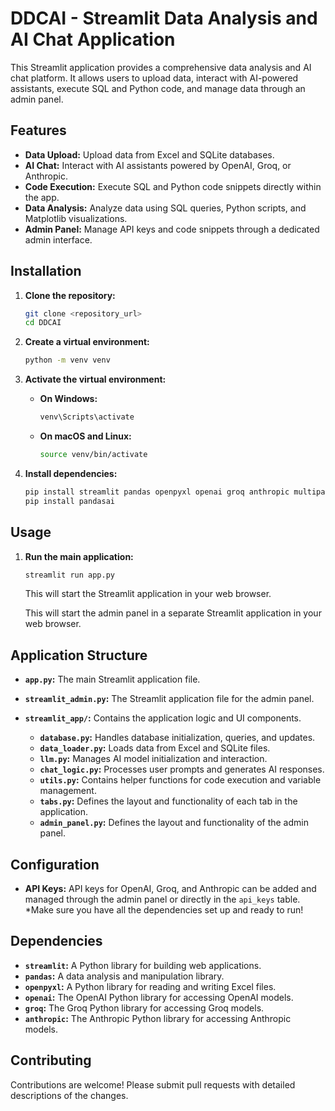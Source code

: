 # DDCAI - Streamlit Data Analysis and AI Chat Application

This Streamlit application provides a comprehensive data analysis and AI chat platform. It allows users to upload data, interact with AI-powered assistants, execute SQL and Python code, and manage data through an admin panel.

## Features

*   **Data Upload:** Upload data from Excel and SQLite databases.
*   **AI Chat:** Interact with AI assistants powered by OpenAI, Groq, or Anthropic.
*   **Code Execution:** Execute SQL and Python code snippets directly within the app.
*   **Data Analysis:** Analyze data using SQL queries, Python scripts, and Matplotlib visualizations.
*   **Admin Panel:** Manage API keys and code snippets through a dedicated admin interface.

## Installation

1.  **Clone the repository:**

    ```bash
    git clone <repository_url>
    cd DDCAI
    ```

2.  **Create a virtual environment:**

    ```bash
    python -m venv venv
    ```

3.  **Activate the virtual environment:**

    *   **On Windows:**

        ```bash
        venv\Scripts\activate
        ```

    *   **On macOS and Linux:**

        ```bash
        source venv/bin/activate
        ```

4.  **Install dependencies:**

    ```bash
    pip install streamlit pandas openpyxl openai groq anthropic multipage-streamlit
    pip install pandasai
    ```

## Usage

1.  **Run the main application:**

    ```bash
    streamlit run app.py
    ```

    This will start the Streamlit application in your web browser.


    This will start the admin panel in a separate Streamlit application in your web browser.

## Application Structure

*   **`app.py`:** The main Streamlit application file.
*   **`streamlit_admin.py`:** The Streamlit application file for the admin panel.
*   **`streamlit_app/`:** Contains the application logic and UI components.

    *   **`database.py`:** Handles database initialization, queries, and updates.
    *   **`data_loader.py`:** Loads data from Excel and SQLite files.
    *   **`llm.py`:** Manages AI model initialization and interaction.
    *   **`chat_logic.py`:** Processes user prompts and generates AI responses.
    *   **`utils.py`:** Contains helper functions for code execution and variable management.
    *   **`tabs.py`:** Defines the layout and functionality of each tab in the application.
    *   **`admin_panel.py`:** Defines the layout and functionality of the admin panel.

## Configuration

*   **API Keys:** API keys for OpenAI, Groq, and Anthropic can be added and managed through the admin panel or directly in the `api_keys` table.
*Make sure you have all the dependencies set up and ready to run!

## Dependencies

*   **`streamlit`:** A Python library for building web applications.
*   **`pandas`:** A data analysis and manipulation library.
*   **`openpyxl`:** A Python library for reading and writing Excel files.
*   **`openai`:** The OpenAI Python library for accessing OpenAI models.
*   **`groq`:** The Groq Python library for accessing Groq models.
*   **`anthropic`:** The Anthropic Python library for accessing Anthropic models.

## Contributing

Contributions are welcome! Please submit pull requests with detailed descriptions of the changes.